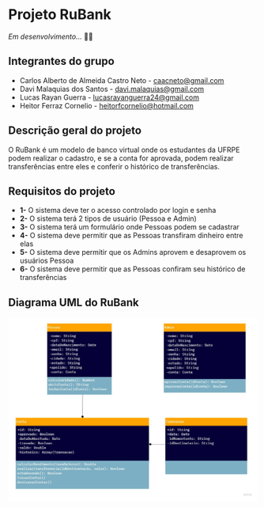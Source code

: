 # Projeto RuBank

*Em desenvolvimento...* 👷‍♂️

## Integrantes do grupo 

* Carlos Alberto de Almeida Castro Neto - caacneto@gmail.com
* Davi Malaquias dos Santos - davi.malaquias@gmail.com
* Lucas Rayan Guerra - lucasrayanguerra24@gmail.com
* Heitor Ferraz Cornelio - heitorfcornelio@hotmail.com


## Descrição geral do projeto 
O RuBank é um modelo de banco virtual onde os estudantes da UFRPE podem realizar o cadastro, e se a conta for aprovada, podem realizar transferências entre eles e conferir o histórico de transferências. 


## Requisitos do projeto
* **1-** O sistema deve ter o acesso controlado por login e senha
* **2-** O sistema terá 2 tipos de usuário (Pessoa e Admin)
* **3-** O sistema terá um formulário onde Pessoas podem se cadastrar
* **4-** O sistema deve permitir que as Pessoas transfiram dinheiro entre elas
* **5-** O sistema deve permitir que os Admins aprovem e desaprovem os usuários Pessoa
* **6-** O sistema deve permitir que as Pessoas confiram seu histórico de transferências

## Diagrama UML do RuBank

![Diagrama UML do RuBank](https://github.com/Casalbe/Projeto-IP-2/blob/main/Diagrama_UML.jpg)
